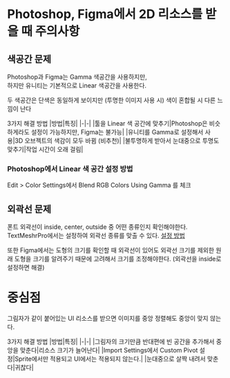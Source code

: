 # Photoshop, Figma에서 2D 리소스를 받을 때 주의사항

## 색공간 문제
Photoshop과 Figma는 Gamma 색공간을 사용하지만,  
하지만 유니티는 기본적으로 Linear 색공간을 사용한다.

두 색공간은 단색은 동일하게 보이지만 (투명한 이미지 사용 시) 색이 혼합될 시 다른 느낌이 난다

3가지 해결 방법
|방법|특징|
|-|-|
|툴을 Linear 색 공간에 맞추기|Photoshop은 비슷하게라도 설정이 가능하지만, Figma는 불가능|
|유니티를 Gamma로 설정해서 사용|3D 오브젝트의 색감이 모두 바뀜 (비추천)|
|불투명하게 받아서 눈대중으로 투명도 맞추기|작업 시간이 오래 걸림|

### Photoshop에서 Linear 색 공간 설정 방법
Edit > Color Settings에서 Blend RGB Colors Using Gamma 를 체크

## 외곽선 문제
폰트 외곽선이 inside, center, outside 중 어떤 종류인지 확인해야한다.  
TextMeshrPro에서는 설정하여 외곽선 종류를 맞출 수 있다. [설정 방법](./TextMeshProOutline.md#%EC%99%B8%EA%B3%BD%EC%84%A0-%EC%A4%91%EC%8B%AC%EC%A0%90)

또한 Figma에서는 도형의 크기를 확인할 때 외곽선이 있어도 외곽선 크기를 제외한 원래 도형을 크기를 알려주기 때문에 고려해서 크기를 조정해야한다. (외곽선을 inside로 설정하면 해결)

# 중심점
그림자가 같이 붙어있는 UI 리소스를 받으면 이미지를 중앙 정렬해도 중앙이 맞지 않는다.

3가지 해결 방법
|방법|특징|
|-|-|
|그림자의 크기만큼 반대편에 빈 공간을 추가해서 중앙을 맞춘다|리소스 크기가 늘어난다|
|Import Settings에서 Custom Pivot 설정|Sprite에서만 적용되고 UI에서는 적용되지 않는다.|
|눈대중으로 살짝 내려서 맞춘다|귀찮다|